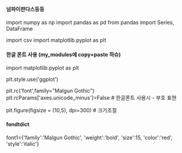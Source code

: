 #### 넘파이판다스등등

import numpy as np
import pandas as pd
from pandas import Series, DataFrame



import csv
import matplotlib.pyplot as plt



#### 한글 폰트 사용 (my_modules에 copy+paste 하슈)

import matplotlib.pyplot as plt



plt.style.use('ggplot')

plt.rc('font',family="Malgun Gothic")
plt.rcParams['axes.unicode_minus']=False # 한글폰트 사용시 - 부호 표현

plt.figure(figsize = (10,5), dpi=300)  # 크기조절

#### fondtdict

font1={'family':'Malgun Gothic',
       'weight':'bold',
       'size':15,
       'color':'red',
       'style':'italic'}